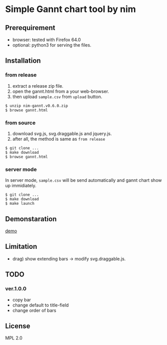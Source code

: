 Simple Gannt chart tool by nim
====================================

Prerequirement
---------------------
- browser: tested with Firefox 64.0
- optional: python3 for serving the files.


Installation
---------------------
### from release
1. extract a release zip file.
2. open the gannt.html from a your web-browser.
3. then upload `sample.csv` from `upload` button.

```shell
$ unzip nim-gannt.v0.6.0.zip
$ browse gannt.html
```

### from source
1. download svg.js, svg.draggable.js and jquery.js.
2. after all, the method is same as `from release`

```shell
$ git clone ...
$ make download
$ browse gannt.html
```

### server mode
In server mode, `sample.csv` will be send automatically
and gannt chart show up immidiately.

```shell
$ git clone ...
$ make download
$ make launch
```


Demonstaration
---------------------
[demo](http://kuri65536.github.com/nim-gannt/live.html)


Limitation
---------------------
- drag) show extending bars -> modify svg.draggable.js.


TODO
---------------------
### ver.1.0.0
- copy bar
- change default to title-field
- change order of bars


License
---------------------
MPL 2.0

<!-- vi: ft=markdown
  -->
